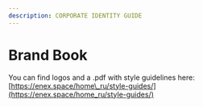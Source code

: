 ```yaml
---
description: CORPORATE IDENTITY GUIDE
---
```


# Brand Book

You can find logos and a .pdf with style guidelines here: [https://enex.space/home\_ru/style-guides/](https://enex.space/home_ru/style-guides/)


